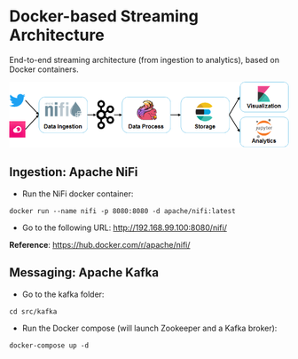 # Docker-based Streaming Architecture

End-to-end streaming architecture (from ingestion to analytics), based on Docker containers.

![Architecture](img/architecture.png)

## Ingestion: Apache NiFi

* Run the NiFi docker container:

```
docker run --name nifi -p 8080:8080 -d apache/nifi:latest
```

* Go to the following URL: http://192.168.99.100:8080/nifi/

**Reference**: https://hub.docker.com/r/apache/nifi/

## Messaging: Apache Kafka

* Go to the kafka folder:

```
cd src/kafka
```

* Run the Docker compose (will launch Zookeeper and a Kafka broker):

```
docker-compose up -d
```
